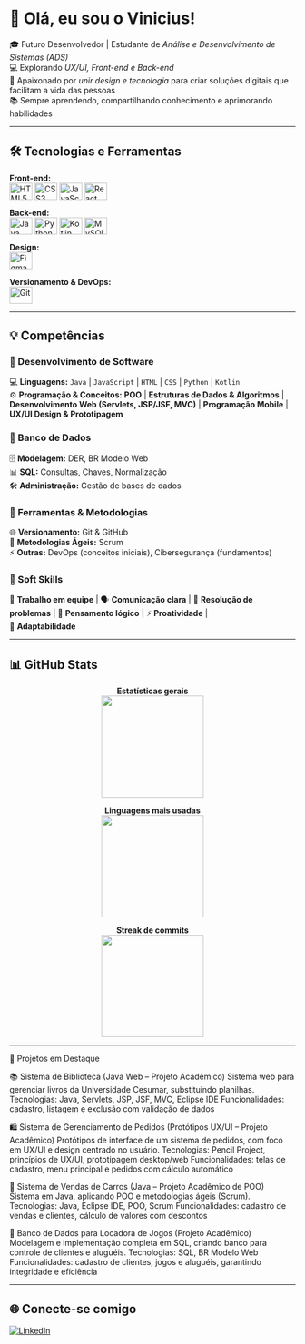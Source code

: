 # 👋 Olá, eu sou o Vinicius!

🎓 Futuro Desenvolvedor | Estudante de *Análise e Desenvolvimento de Sistemas (ADS)*  
💻 Explorando *UX/UI, Front-end e Back-end*  
🚀 Apaixonado por *unir design e tecnologia* para criar soluções digitais que facilitam a vida das pessoas  
📚 Sempre aprendendo, compartilhando conhecimento e aprimorando habilidades

---

## 🛠 Tecnologias e Ferramentas

**Front-end:**  
<img align="center" alt="HTML5" height="30" width="40" src="https://cdn.jsdelivr.net/gh/devicons/devicon/icons/html5/html5-original.svg">
<img align="center" alt="CSS3" height="30" width="40" src="https://cdn.jsdelivr.net/gh/devicons/devicon/icons/css3/css3-original.svg">
<img align="center" alt="JavaScript" height="30" width="40" src="https://cdn.jsdelivr.net/gh/devicons/devicon/icons/javascript/javascript-original.svg">
<img align="center" alt="React" height="30" width="40" src="https://cdn.jsdelivr.net/gh/devicons/devicon/icons/react/react-original.svg">

**Back-end:**  
<img align="center" alt="Java" height="30" width="40" src="https://cdn.jsdelivr.net/gh/devicons/devicon/icons/java/java-original.svg">
<img align="center" alt="Python" height="30" width="40" src="https://cdn.jsdelivr.net/gh/devicons/devicon/icons/python/python-original.svg">
<img align="center" alt="Kotlin" height="30" width="40" src="https://cdn.jsdelivr.net/gh/devicons/devicon/icons/kotlin/kotlin-original.svg">
<img align="center" alt="MySQL" height="30" width="40" src="https://cdn.jsdelivr.net/gh/devicons/devicon/icons/mysql/mysql-original.svg">

**Design:**  
<img align="center" alt="Figma" height="30" width="40" src="https://cdn.jsdelivr.net/gh/devicons/devicon/icons/figma/figma-original.svg">

**Versionamento & DevOps:**  
<img align="center" alt="Git" height="30" width="40" src="https://cdn.jsdelivr.net/gh/devicons/devicon/icons/git/git-original.svg">

---

## 💡 Competências

### 🔹 Desenvolvimento de Software
💻 **Linguagens:** `Java` | `JavaScript` | `HTML` | `CSS` | `Python` | `Kotlin`  
⚙️ **Programação & Conceitos:** **POO** | **Estruturas de Dados & Algoritmos** | **Desenvolvimento Web (Servlets, JSP/JSF, MVC)** | 
**Programação Mobile** | **UX/UI Design & Prototipagem**

### 🔹 Banco de Dados
🗄️ **Modelagem:** DER, BR Modelo Web  
📊 **SQL:** Consultas, Chaves, Normalização  
🛠️ **Administração:** Gestão de bases de dados

### 🔹 Ferramentas & Metodologias
🌐 **Versionamento:** Git & GitHub  
🚀 **Metodologias Ágeis:** Scrum  
⚡ **Outras:** DevOps (conceitos iniciais), Cibersegurança (fundamentos)

### 🔹 Soft Skills
🤝 **Trabalho em equipe** | 🗣️ **Comunicação clara** | 🧩 **Resolução de problemas** | 🧠 **Pensamento lógico** | ⚡ **Proatividade** |  
🔄 **Adaptabilidade**

---

## 📊 GitHub Stats
<div align="center">

**Estatísticas gerais**  
<img height="180em" src="https://github-readme-stats.vercel.app/api?username=ViniciusBzm&show_icons=true&theme=tokyonight&include_all_commits=true&count_private=true"/>

**Linguagens mais usadas**  
<img height="180em" src="https://github-readme-stats.vercel.app/api/top-langs/?username=ViniciusBzm&layout=compact&langs_count=7&theme=tokyonight"/>

**Streak de commits**  
<img height="180em" src="https://github-readme-streak-stats.herokuapp.com/?user=ViniciusBzm&theme=tokyonight"/>

</div>

---

🚀 Projetos em Destaque

📚 Sistema de Biblioteca (Java Web – Projeto Acadêmico)
Sistema web para gerenciar livros da Universidade Cesumar, substituindo planilhas.
Tecnologias: Java, Servlets, JSP, JSF, MVC, Eclipse IDE
Funcionalidades: cadastro, listagem e exclusão com validação de dados

🛍 Sistema de Gerenciamento de Pedidos (Protótipos UX/UI – Projeto Acadêmico)
Protótipos de interface de um sistema de pedidos, com foco em UX/UI e design centrado no usuário.
Tecnologias: Pencil Project, princípios de UX/UI, prototipagem desktop/web
Funcionalidades: telas de cadastro, menu principal e pedidos com cálculo automático

🚗 Sistema de Vendas de Carros (Java – Projeto Acadêmico de POO)
Sistema em Java, aplicando POO e metodologias ágeis (Scrum).
Tecnologias: Java, Eclipse IDE, POO, Scrum
Funcionalidades: cadastro de vendas e clientes, cálculo de valores com descontos

🎲 Banco de Dados para Locadora de Jogos (Projeto Acadêmico)
Modelagem e implementação completa em SQL, criando banco para controle de clientes e aluguéis.
Tecnologias: SQL, BR Modelo Web
Funcionalidades: cadastro de clientes, jogos e aluguéis, garantindo integridade e eficiência

---

## 🌐 Conecte-se comigo
[![LinkedIn](https://img.shields.io/badge/LinkedIn-0077B5?style=for-the-badge&logo=linkedin&logoColor=white)](https://www.linkedin.com/in/vinicius-zem)  

